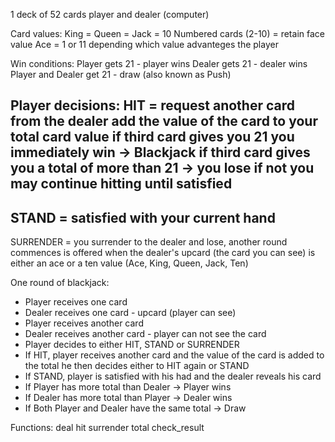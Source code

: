 1 deck of 52 cards
player and dealer (computer)

Card values:
King = Queen = Jack = 10
Numbered cards (2-10) = retain face value
Ace = 1 or 11 depending which value advanteges the player

Win conditions:
Player gets 21 - player wins
Dealer gets 21 - dealer wins
Player and Dealer get 21 - draw (also known as Push)

Player decisions:
HIT = request another card from the dealer
    add the value of the card to your total card value
    if third card gives you 21 you immediately win -> Blackjack
    if third card gives you a total of more than 21 -> you lose
    if not you may continue hitting until satisfied
------------
STAND = satisfied with your current hand
------------
SURRENDER = you surrender to the dealer and lose, another round commences
    is offered when the dealer's upcard (the card you can see)
    is either an ace or a ten value (Ace, King, Queen, Jack, Ten)

One round of blackjack:
- Player receives one card
- Dealer receives one card - upcard (player can see)
- Player receives another card
- Dealer receives another card - player can not see the card
- Player decides to either HIT, STAND or SURRENDER
- If HIT, player receives another card and 
  the value of the card is added to the total
  he then decides either to HIT again or STAND
- If STAND, player is satisfied with his had and the dealer reveals his card
- If Player has more total than Dealer -> Player wins
- If Dealer has more total than Player -> Dealer wins
- If Both Player and Dealer have the same total -> Draw

Functions:
deal
hit
surrender
total
check_result
